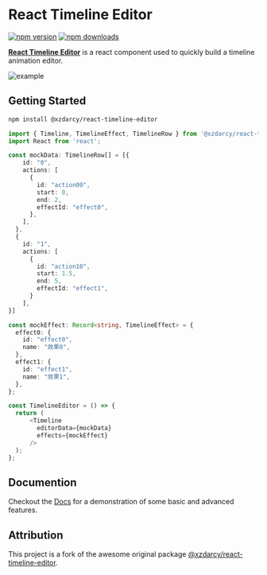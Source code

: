 # React Timeline Editor
[![npm version](https://img.shields.io/npm/v/@mfoulks3200/react-timeline-editor.svg?style=flat-square)](https://www.npmjs.com/package/@mfoulks3200/react-timeline-editor)
[![npm downloads](https://img.shields.io/npm/dm/@mfoulks3200/react-timeline-editor.svg?style=flat-square)](https://www.npmjs.com/package/@mfoulks3200/react-timeline-editor)

**[React Timeline Editor](https://react-timeline-editor-docs.vercel.app/)** is a react component used to quickly build a timeline animation editor.

![example](https://github.com/mfoulks3200/react-timeline-editor/blob/f79d85eee8a723e5210c04232daf2c51888418c0/public/assets/timeline.gif)
## Getting Started

```bash
npm install @xzdarcy/react-timeline-editor
```

```ts
import { Timeline, TimelineEffect, TimelineRow } from '@xzdarcy/react-timeline-editor';
import React from 'react';

const mockData: TimelineRow[] = [{
    id: "0",
    actions: [
      {
        id: "action00",
        start: 0,
        end: 2,
        effectId: "effect0",
      },
    ],
  },
  {
    id: "1",
    actions: [
      {
        id: "action10",
        start: 1.5,
        end: 5,
        effectId: "effect1",
      }
    ],
}]

const mockEffect: Record<string, TimelineEffect> = {
  effect0: {
    id: "effect0",
    name: "效果0",
  },
  effect1: {
    id: "effect1",
    name: "效果1",
  },
};

const TimelineEditor = () => {
  return (
      <Timeline
        editorData={mockData}
        effects={mockEffect}
      />
  );
};
```

## Documention
Checkout the [Docs](https://react-timeline-editor-docs.vercel.app/) for a demonstration of some basic and advanced features.

## Attribution
This project is a fork of the awesome original package [@xzdarcy/react-timeline-editor](https://github.com/xzdarcy/react-timeline-editor).